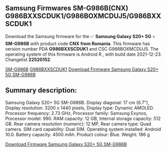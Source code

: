 <h2>Samsung Firmwares SM-G986B(CNX) G986BXXSCDUK1/G986BOXMCDUJ5/G986BXXSCDUK1</h2>
Download the Samsung firmware for the ✅ <strong>Samsung Galaxy S20+ 5G </strong> ⭐ <strong>SM-G986B</strong> with product code <strong>CNX</strong> <strong> from Romania</strong>. This firmware has version number PDA <strong>G986BXXSCDUK1</strong> and CSC G986BOXMCDUJ5. The operating system of this firmware is Android R , with build date 2021-12-23. Changelist <strong>22520152</strong>.

[SM-G986B](https://samfirm.shop/samsung/model/SM-G986B)
[G986BXXSCDUK1](https://samfirm.shop/samsung/pda/G986BXXSCDUK1)
[Download Firmware Samsung Galaxy S20+ 5G SM-G986B](https://samfirm.shop/samsung/firmware/484811)
<h2>Summary description:</h2>
<p>Samsung Galaxy S20+ 5G SM-G986B. Display diagonal: 17 cm (6.7"), Display resolution: 3200 x 1440 pixels, Display type: Dynamic AMOLED. Processor frequency: 2.73 GHz, Processor family: Samsung Exynos, Processor model: 990. RAM capacity: 12 GB, Internal storage capacity: 512 GB. Rear camera resolution (numeric): 12 MP, Rear camera type: Quad camera. SIM card capability: Dual SIM. Operating system installed: Android 10.0. Battery capacity: 4500 mAh. Product colour: Blue. Weight: 186 g</p>


[Download Firmware Samsung Galaxy S20+ 5G SM-G986B](https://samfirm.shop/samsung/firmware/484811)
